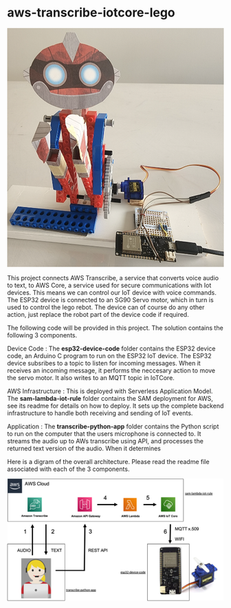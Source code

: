 # aws-transcribe-iotcore-lego

![My Image](photo1.png)


This project connects AWS Transcribe, a service that converts voice audio to text, to AWS Core, a service used for secure
communications with Iot devices. This means we can control our IoT device with voice commands. 
The ESP32 device is connected to an SG90 Servo motor, which in turn is used to control the lego rebot. The device can of course do any other action, just replace the robot part of the device code if required. 

The following code will be provided in this project. The solution contains the following 3 components.

Device Code : The **esp32-device-code** folder contains the ESP32 device code, an Arduino C program to run on the ESP32 IoT device. The ESP32 device subsribes to a topic to listen for incoming messages. When it receives an incoming message, it performs the neccesary action to move the servo motor. It also writes to an MQTT topic in IoTCore. 

AWS Infrastructure : This is deployed with Serverless Application Model. The **sam-lambda-iot-rule** folder contains the SAM deployment for AWS, see its readme for details on how to deploy. It sets up the complete backend infrastructure to handle both receiving and sending of IoT events.  

Application : The **transcribe-python-app** folder contains the Python script to run on the computer that the users microphone is connected to. It streams the audio up to AWs transcribe using API, and processes the returned text version of the audio. When it determines 


Here is a digram of the overall architecture. Please read the readme file associated with each of the 3 components. 

![My Image](architecture.png)

